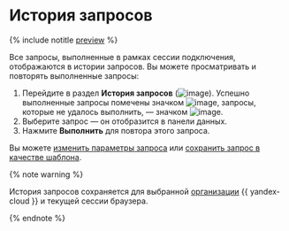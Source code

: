 # История запросов

{% include notitle [preview](../../_includes/note-preview.md) %}

Все запросы, выполненные в рамках сессии подключения, отображаются в истории запросов. Вы можете просматривать и повторять выполненные запросы:

1. Перейдите в раздел **История запросов** (![image](../../_assets/websql/history.svg)). Успешно выполненные запросы помечены значком ![image](../../_assets/websql/success.svg), запросы, которые не удалось выполнить, — значком ![image](../../_assets/websql/failed.svg).
1. Выберите запрос — он отобразится в панели данных. 
1. Нажмите **Выполнить** для повтора этого запроса. 

Вы можете [изменить параметры запроса](query-executor.md) или [сохранить запрос в качестве шаблона](templates.md).

{% note warning %}

История запросов сохраняется для выбранной [организации](../../organization/concepts/manage-services.md) {{ yandex-cloud }} и текущей сессии браузера.

{% endnote %}


